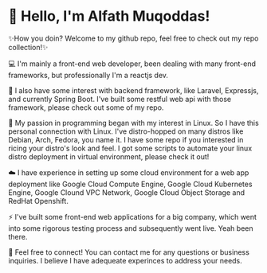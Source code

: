 # 👋 Hello, I'm Alfath Muqoddas!

✨How you doin? Welcome to my github repo, feel free to check out my repo collection!✨

💻 I'm mainly a front-end web developer, been dealing with many front-end frameworks, but professionally I'm a reactjs dev.

🔧 I also have some interest with backend framework, like Laravel, Expressjs, and currently Spring Boot. I've built some restful web api with those framework, please check out some of my repo.

🐧 My passion in programming began with my interest in Linux. So I have this personal connection with Linux. I've distro-hopped on many distros like Debian, Arch, Fedora, you name it. I have some repo if you interested in ricing your distro's look and feel. I got some scripts to automate your linux distro deployment in virtual environment, please check it out!

☁️ I have experience in setting up some cloud environment for a web app deployment like Google Cloud Compute Engine, Google Cloud Kubernetes Engine, Google Clound VPC Network, Google Cloud Object Storage and RedHat Openshift.

⚡ I've built some front-end web applications for a big company, which went into some rigorous testing process and subsequently went live. Yeah been there.

📧 Feel free to connect! You can contact me for any questions or business inquiries. I believe I have adequeate experinces to address your needs.


